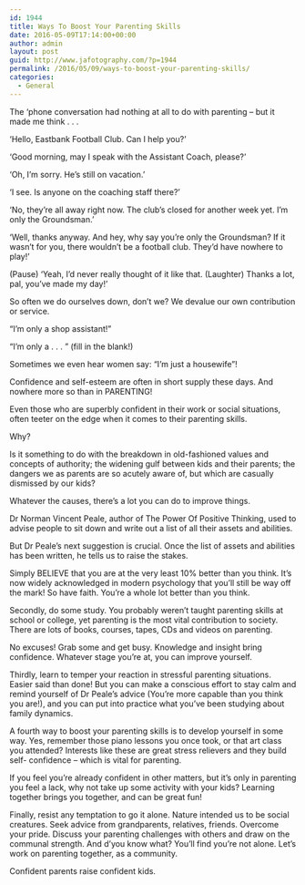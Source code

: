 ```yaml
---
id: 1944
title: Ways To Boost Your Parenting Skills
date: 2016-05-09T17:14:00+00:00
author: admin
layout: post
guid: http://www.jafotography.com/?p=1944
permalink: /2016/05/09/ways-to-boost-your-parenting-skills/
categories:
  - General
---
```

The &#8216;phone conversation had nothing at all to do with parenting &#8211; but it made me think . . .

&#8216;Hello, Eastbank Football Club. Can I help you?&#8217;

&#8216;Good morning, may I speak with the Assistant Coach, please?&#8217;

&#8216;Oh, I&#8217;m sorry. He&#8217;s still on vacation.&#8217;

&#8216;I see. Is anyone on the coaching staff there?&#8217;

&#8216;No, they&#8217;re all away right now. The club&#8217;s closed for another week yet. I&#8217;m only the Groundsman.&#8217;

&#8216;Well, thanks anyway. And hey, why say you&#8217;re only the Groundsman? If it wasn&#8217;t for you, there wouldn&#8217;t be a football club. They&#8217;d have nowhere to play!&#8217;

(Pause) &#8216;Yeah, I&#8217;d never really thought of it like that. (Laughter) Thanks a lot, pal, you&#8217;ve made my day!&#8217;

So often we do ourselves down, don&#8217;t we? We devalue our own contribution or service.

&#8220;I&#8217;m only a shop assistant!&#8221;

&#8220;I&#8217;m only a . . . &#8221; (fill in the blank!)

Sometimes we even hear women say: &#8220;I&#8217;m just a housewife&#8221;!

Confidence and self-esteem are often in short supply these days. And nowhere more so than in PARENTING!

Even those who are superbly confident in their work or social situations, often teeter on the edge when it comes to their parenting skills.

Why?

Is it something to do with the breakdown in old-fashioned values and concepts of authority; the widening gulf between kids and their parents; the dangers we as parents are so acutely aware of, but which are casually dismissed by our kids?

Whatever the causes, there&#8217;s a lot you can do to improve things.

Dr Norman Vincent Peale, author of The Power Of Positive Thinking, used to advise people to sit down and write out a list of all their assets and abilities.

But Dr Peale&#8217;s next suggestion is crucial. Once the list of assets and abilities has been written, he tells us to raise the stakes.

Simply BELIEVE that you are at the very least 10% better than you think. It&#8217;s now widely acknowledged in modern psychology that you&#8217;ll still be way off the mark! So have faith. You&#8217;re a whole lot better than you think.

Secondly, do some study. You probably weren&#8217;t taught parenting skills at school or college, yet parenting is the most vital contribution to society. There are lots of books, courses, tapes, CDs and videos on parenting.

No excuses! Grab some and get busy. Knowledge and insight bring confidence. Whatever stage you&#8217;re at, you can improve yourself.

Thirdly, learn to temper your reaction in stressful parenting situations. Easier said than done! But you can make a conscious effort to stay calm and remind yourself of Dr Peale&#8217;s advice (You&#8217;re more capable than you think you are!), and you can put into practice what you&#8217;ve been studying about family dynamics.

A fourth way to boost your parenting skills is to develop yourself in some way. Yes, remember those piano lessons you once took, or that art class you attended? Interests like these are great stress relievers and they build self- confidence &#8211; which is vital for parenting.

If you feel you&#8217;re already confident in other matters, but it&#8217;s only in parenting you feel a lack, why not take up some activity with your kids? Learning together brings you together, and can be great fun!

Finally, resist any temptation to go it alone. Nature intended us to be social creatures. Seek advice from grandparents, relatives, friends. Overcome your pride. Discuss your parenting challenges with others and draw on the communal strength. And d&#8217;you know what? You&#8217;ll find you&#8217;re not alone. Let&#8217;s work on parenting together, as a community.

Confident parents raise confident kids.